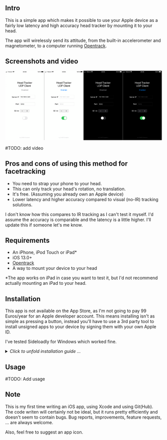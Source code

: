 ## Intro
This is a simple app which makes it possible to use your Apple device as a fairly low latency and high accuracy head tracker by mounting it to your head.

The app will wirelessly send its attitude, from the built-in accelerometer and magnetometer, to a computer running [Opentrack](https://github.com/opentrack/opentrack).

## Screenshots and video
<img src="./images/screenshots.png" width="700">

#TODO: add video

## Pros and cons of using this method for facetracking
- You need to strap your phone to your head.
- This can only track your head's rotation, no translation.
- It's free. (Assuming you already own an Apple device)
- Lower latency and higher accuracy compared to visual (no-IR) tracking solutions.

I don't know how this compares to IR tracking as I can't test it myself. I'd assume the accuracy is comparable and the latency is a little higher. I'll update this if someone let's me know.

## Requirements
- An iPhone, iPod Touch or iPad*
- iOS 13.0+
- [Opentrack](https://github.com/opentrack/opentrack)
- A way to mount your device to your head

*The app works on iPad in case you want to test it, but I'd not recommend actually mounting an iPad to your head.

## Installation
This app is not available on the App Store, as I'm not going to pay 99 Euros/year for an Apple developer account. This means installing isn't as simple as pressing a button, instead you'll have to use a 3rd party tool to install unsigned apps to your device by signing them with your own Apple ID.

I've tested Sideloadly for Windows which worked fine.
<details><summary><i>Click to unfold installation guide ...</i></summary>

1. Install iTunes ([64bit](https://www.apple.com/itunes/download/win64)/[32bit](https://www.apple.com/itunes/download/win32)) if you haven't got it yet.
2. Install [Sideloadly](https://iosgods.com/topic/130167-introducing-sideloadly-working-cydia-impactor-alternative/).
3. Connect your device to your computer.
4. Start Sideloadly, you should see a bunch of letters/numbers in the 'Device' dropdown if your device is plugged in.
5. Go to [releases](), download the `.IPA` file and drag it to the Sideloadly window.
6. Enter your Apple ID you'll be using to sign the app.<br>
If you don't want to enter your own Apple ID into a random tool, you can use 'no2fa.cecemel@gmail.com'. This is an Apple ID without two-factor authentication (2FA) that I made specifically for this purpose. Send me a message on Discord (Cecemel#6035) to get the password.<br>
<img src="./images/installation1.png" height="150"><br>
7. Click Start and enter the password for the Apple ID.
   - If you're using an account with 2FA, you'll get a message on an Apple device. Confirm it, it'll give you a 6-digit code that you'll need to enter in Sideloadly.
8. Wait a few seconds. If 'Done.' appears, the app is installed. I had to reboot my iPhone before it showed up on the homescreen.
9. Before you're able to start the app, you'll need to 'Trust' the Apple ID you used to sign the app. Go to Settings --> General on your device and scroll down.<br>
<img src="./images/installation2.png" height="250"><br>
10. Go to 'Device Management', press the email address you entered previously, press the 'Trust ...' button and confirm.<br>
<img src="./images/installation3.png" height="250"><br>
11. That's it, you should now be able to run the app.

</details>

## Usage
#TODO: Add usage

## Note
This is my first time writing an iOS app, using Xcode and using Git(Hub). The code writen will certainly not be ideal, but it runs pretty efficiently and doesn't seem to contain bugs. Bug reports, improvements, feature requests, ... are always welcome.

Also, feel free to suggest an app icon.

